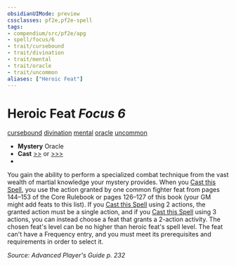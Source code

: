 ```yaml
---
obsidianUIMode: preview
cssclasses: pf2e,pf2e-spell
tags:
- compendium/src/pf2e/apg
- spell/focus/6
- trait/cursebound
- trait/divination
- trait/mental
- trait/oracle
- trait/uncommon
aliases: ["Heroic Feat"]
---
```

# Heroic Feat *Focus 6*   
[cursebound](rules/traits/cursebound-apg.md "Cursebound Spell Trait")  [divination](rules/traits/divination.md "Divination School Trait")  [mental](rules/traits/mental.md "Mental Effect Trait")  [oracle](rules/traits/oracle-apg.md "Oracle Class Trait")  [uncommon](rules/traits/uncommon.md "Uncommon Rarity Trait")  

- **Mystery** Oracle
- **Cast** [>>](rules/core-rulebook/chapter-9-playing-the-game.md#Actions "Two-Action") or [>>>](rules/core-rulebook/chapter-9-playing-the-game.md#Actions "Three-Action") 
- 

You gain the ability to perform a specialized combat technique from the vast wealth of martial knowledge your mystery provides. When you [Cast this Spell](rules/actions/cast-a-spell.md), you use the action granted by one common fighter feat from pages 144–153 of the Core Rulebook or pages 126–127 of this book (your GM might add feats to this list). If you [Cast this Spell](rules/actions/cast-a-spell.md) using 2 actions, the granted action must be a single action, and if you [Cast this Spell](rules/actions/cast-a-spell.md) using 3 actions, you can instead choose a feat that grants a 2-action activity. The chosen feat's level can be no higher than heroic feat's spell level. The feat can't have a Frequency entry, and you must meet its prerequisites and requirements in order to select it.

*Source: Advanced Player's Guide p. 232*